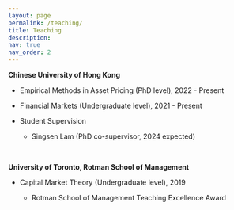 ```yaml
---
layout: page
permalink: /teaching/
title: Teaching
description: 
nav: true
nav_order: 2
---
```


<p><strong>Chinese University of Hong Kong</strong></p>
<ul>
    <li>
        <p>Empirical Methods in Asset Pricing (PhD level), 2022 - Present</p>
    </li>
    <li>
        <p>Financial Markets (Undergraduate level), 2021 - Present</p>
        <ul>
        </ul>
    </li>
    <li>
        <p>Student Supervision</p>
        <ul>
            <li>
                <p>Singsen Lam (PhD co-supervisor, 2024 expected)</p>
            </li>
        </ul>
    </li>
</ul>


<p style="margin-left:40px">&nbsp;</p>
<p><strong>University of Toronto, Rotman School of Management</strong></p>
<ul>
    <li>
        <p>Capital Market Theory (Undergraduate level), 2019</p>
        <ul>
            <li>
                <p>Rotman School of Management Teaching Excellence Award</p>
            </li>
        </ul>
    </li>
</ul>
